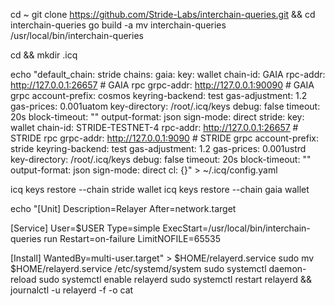 cd ~
git clone https://github.com/Stride-Labs/interchain-queries.git && cd interchain-queries
go build -a
mv interchain-queries /usr/local/bin/interchain-queries

cd && mkdir .icq

echo "default_chain: stride
chains:
  gaia:
    key: wallet
    chain-id: GAIA
    rpc-addr: http://127.0.0.1:26657   # GAIA rpc
    grpc-addr: http://127.0.0.1:90090  # GAIA grpc
    account-prefix: cosmos
    keyring-backend: test
    gas-adjustment: 1.2
    gas-prices: 0.001uatom
    key-directory: /root/.icq/keys
    debug: false
    timeout: 20s
    block-timeout: ""
    output-format: json
    sign-mode: direct
  stride:
    key: wallet
    chain-id: STRIDE-TESTNET-4
    rpc-addr: http://127.0.0.1:26657  # STRIDE rpc 
    grpc-addr: http://127.0.0.1:9090  # STRIDE grpc
    account-prefix: stride
    keyring-backend: test
    gas-adjustment: 1.2
    gas-prices: 0.001ustrd
    key-directory: /root/.icq/keys
    debug: false
    timeout: 20s
    block-timeout: ""
    output-format: json
    sign-mode: direct
cl: {}" > ~/.icq/config.yaml

icq keys restore --chain stride wallet
icq keys restore --chain gaia wallet

echo "[Unit]
Description=Relayer
After=network.target

[Service]
User=$USER
Type=simple
ExecStart=/usr/local/bin/interchain-queries run
Restart=on-failure
LimitNOFILE=65535

[Install]
WantedBy=multi-user.target" > $HOME/relayerd.service
sudo mv $HOME/relayerd.service /etc/systemd/system
sudo systemctl daemon-reload
sudo systemctl enable relayerd
sudo systemctl restart relayerd && journalctl -u relayerd -f -o cat

